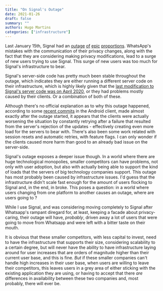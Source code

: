 ```yaml
---
title: "On Signal's Outage"
date: 2021-01-26
draft: false
summary: ""
authors: Hugo Martins
categories: ["infrastructure"]
---
```


Last January 15th, Signal had an [outage](https://www.engadget.com/signal-recovers-from-outage-183256503.html?guccounter=1&guce_referrer=aHR0cHM6Ly93d3cuZ29vZ2xlLmNvbS91cmw_c2E9dCZyY3Q9aiZxPSZlc3JjPXMmc291cmNlPXdlYiZjZD0mdmVkPTJhaFVLRXdpTzZkUF9sS3J1QWhYRW5Gd0tIYmJPQTJBUUZqQUNlZ1FJQkJBQyZ1cmw9aHR0cHMlM0ElMkYlMkZ3d3cuZW5nYWRnZXQuY29tJTJGc2lnbmFsLXJlY292ZXJzLWZyb20tb3V0YWdlLTE4MzI1NjUwMy5odG1sJnVzZz1BT3ZWYXcySllaUkE3SXdXSHByaUZSRnoteTF6&guce_referrer_sig=AQAAAG8yHMsdyzXFkgVEYT2qmVVC3KH1GZs40JvP0TFMs_TDxh9Y2ctOnUSIs6Tvz3D0HN3GKgdY8RcgnacnwdJVGwtfvUVB3dtxVul4yxcC__eWQxBx_LEPTlX2GoTfEQ2YKTeKNFRNF3jf_uE5kCZAcLprAg16zNa0aai9_cvkZA5f) [of](https://www.androidpolice.com/2021/01/16/signal-interference-messaging-app-struggling-with-downtime-in-wake-of-newfound-popularity/) [epic](https://www.theverge.com/2021/1/17/22235707/signal-back-app-privacy-encrypted-outage) [proportions](https://www.republicworld.com/world-news/rest-of-the-world-news/elon-musk-responds-to-signals-global-outage-tweet-after-millions-of-new-sign-ups.html). WhatsApp's mistakes with the communication of their privacy changes, along with the fact that they are considering making privacy modifications, lead to a surge of new users trying to use Signal. This surge of new users was too much for Signal's infrastructure to bear.

Signal's server-side code has pretty much been stable throughout the outage, which indicates they are either running a different server code on their infrastructure, which is highly likely given that the [last modification to Signal's server code was on April 2020](https://github.com/signalapp/Signal-Server/commit/3432529f9c018d75774ce89f3207b18051c26fe7), or they had problems mostly caused by their clients. Or a combination of both of these.

Although there's no official explanation as to why this outage happened, according to some [recent commits](https://github.com/signalapp/Signal-Android/commit/c95f0fce6ee3b78ff82fde865b2ee49288e1303f) in the Android client, made almost exactly after the outage started, it appears that the clients were actually worsening the situation by constantly retrying after a failure that resulted from the server's rejection of the updates - effectively creating even more load for the servers to bear with. There's also been some work related with session resets and automatic retries, with feature flags. I can only wonder if the clients caused more harm than good to an already bad issue on the server-side.

Signal's outage exposes a deeper issue though. In a world where there are huge technological monopolies, smaller competitors can have problems, not only with user adoption, but also with actually being able to support the kind of loads that the servers of big technology companies support. This outage has most probably been caused by infrastructure issues. I'd guess that the infrastructure didn't scale fast enough for the amount of users flocking to Signal and, in the end, in broke. This poses a question: in a world where users changing from one platform to another causes an outage, where are users going to ?

While I use Signal, and was considering moving completely to Signal after Whatsapp's rampant diregard for, at least, keeping a facade about privacy-caring, their outage will have, _probably_, driven away a lot of users that were going to move from Whatsapp and were left with a bitter taste on their mouth.

It is obvious that these smaller competitors, with less capital to invest, need to have the infrastructure that supports their size, considering scalability to a certain degree, but will never have the ability to have infrastructure laying around for user increases that are orders of magnitude higher than their current user base, and this is fine. _But_ if these smaller companies can't handle high increases in their user base, when users are willing to leave their competitors, this leaves users in a grey area of either sticking with the existing application they are using, or having to accept that there _are_ differences in availability between these two companies and, most probably, there will ever be.
